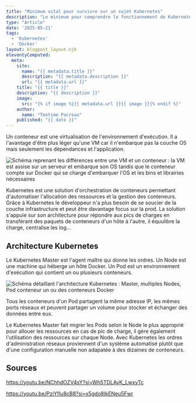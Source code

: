 ```yaml
---
title: "Minimum vital pour survivre sur un sujet Kubernetes"
description: "Le minimum pour comprendre le fonctionnement de Kubernetes"
type: "Article"
date: '2025-05-21'
tags: 
  - 'Kubernetes'
  - 'Docker'
layout: blogpost_layout.njk
eleventyComputed:
  meta:
    site:
      name: "{{ metadata.title }}"
      description: "{{ metadata.description }}"
      url: "{{ metadata.url }}"
    title: "{{ title }}"
    description: "{{ description }}"
    image:
      src: "{% if image %}{{ metadata.url }}{{ image }}{% endif %}"
    author:
      name: "Teotime Pacreau"
    published: "{{ date }}"
---
```


Un conteneur est une virtualisation de l'environnement d'exécution. Il a l'avantage d'être plus léger qu'une VM car il n'embarque pas la couche OS mais seulement les dépendances et l'application.

![Schéma reprenant les différences entre une VM et un conteneur : la VM est assise sur un serveur et embarque son OS tandis que le conteneur compte sur Docker qui se charge d'embarquer l'OS et les bins et librairies nécessaires](/img/fonctionnement-vm-vs-conteneur.png "Schéma comparant le fonctionnement d'une VM comparé à un conteneur")

Kubernetes est une solution d'orchestration de conteneurs permettant d'automatiser l'allocation des ressources et la gestion des conteneurs. Grâce à Kubernetes le développeur n'a plus besoin de se soucier de la couche infrastructure et peut être davantage focus sur la prod. La solution s'appuie sur son architecture pour répondre aux pics de charges en transférant des paquets de conteneurs d'un hôte à l'autre, il équulibre la charge, centralise les log...

## Architecture Kubernetes

Le Kubernetes Master est l'agent maître qui donne les ordres. Un Node est une machine qui héberge un hôte Docker. Un Pod est un environnement d'exécution qui contient un ou plusieurs conteneurs.

![Schéma détaillant l'architecture Kubernetes : Master, multiples Nodes, Pod conteneur un ou des conteneurs Docker](/img/architecture-kubernetes.png "Schéma minimal d'architecture Docker")

Tous les conteneurs d'un Pod partagent la même adresse IP, les mêmes ports réseaux et peuvent partager un volume pour stocker et échanger des données entre eux.

Le Kubernetes Master fait migrer les Pods selon le Node le plus approprié pour allouer les ressources en cas de pic de charge, il gère également l'utilisation des ressources sur chaque Node. Avec Kubernetes les ordres d'administration réseaux proviennent d'un système automatisé plutôt que d'une configuration manuelle non adapatée à des dizaines de conteneurs.

## Sources

<https://youtu.be/NChhdOZV4sY?si=Wh5TDLAyK_LwxyTc>

<https://youtu.be/PziYflu8cB8?si=x5gdo8IkENeu5Fwr>